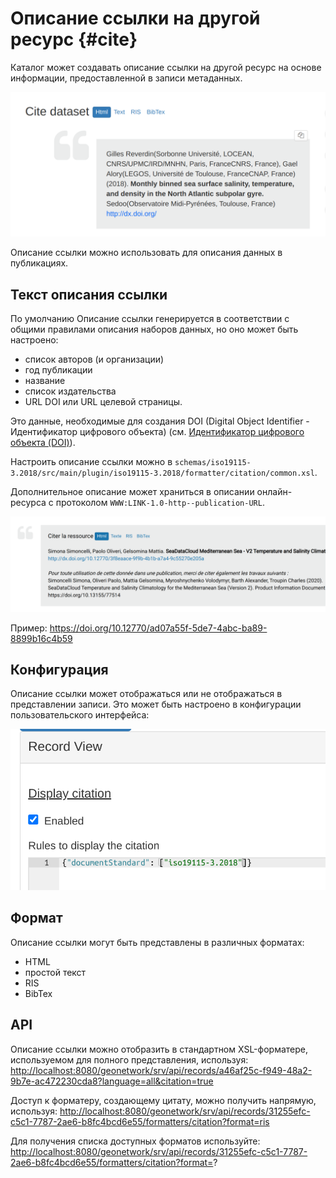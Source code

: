 # Описание ссылки на другой ресурс {#cite}

Каталог может создавать описание ссылки на другой ресурс на основе информации, предоставленной в записи метаданных.

![](img/citation.png)

Описание ссылки можно использовать для описания данных в публикациях.

## Текст описания ссылки

По умолчанию Описание ссылки генерируется в соответствии с общими правилами описания наборов данных, но оно может быть настроено:

- список авторов (и организации)
- год публикации
- название 
- список издательства 
- URL DOI или URL целевой страницы.

Это данные, необходимые для создания DOI (Digital Object Identifier - Идентификатор цифрового объекта) (см. [Идентификатор цифрового объекта (DOI)](doi.md)).

Настроить описание ссылки можно в `schemas/iso19115-3.2018/src/main/plugin/iso19115-3.2018/formatter/citation/common.xsl`.

Дополнительное описание может храниться в описании онлайн-ресурса с протоколом `WWW:LINK-1.0-http--publication-URL`.

![](img/citation-with-addition.png)

Пример: <https://doi.org/10.12770/ad07a55f-5de7-4abc-ba89-8899b16c4b59>

## Конфигурация

Описание ссылки может отображаться или не отображаться в представлении записи. Это может быть настроено в конфигурации пользовательского интерфейса:

![](img/citation-ui-config.png)

## Формат

Описание ссылки могут быть представлены в различных форматах:

- HTML
- простой текст
- RIS
- BibTex

## API

Описание ссылки можно отобразить в стандартном XSL-форматере, 
используемом для полного представления, используя: <http://localhost:8080/geonetwork/srv/api/records/a46af25c-f949-48a2-9b7e-ac472230cda8?language=all&citation=true>

Доступ к форматеру, создающему цитату, можно получить напрямую, используя: <http://localhost:8080/geonetwork/srv/api/records/31255efc-c5c1-7787-2ae6-b8fc4bcd6e55/formatters/citation?format=ris>

Для получения списка доступных форматов используйте: <http://localhost:8080/geonetwork/srv/api/records/31255efc-c5c1-7787-2ae6-b8fc4bcd6e55/formatters/citation?format=>?